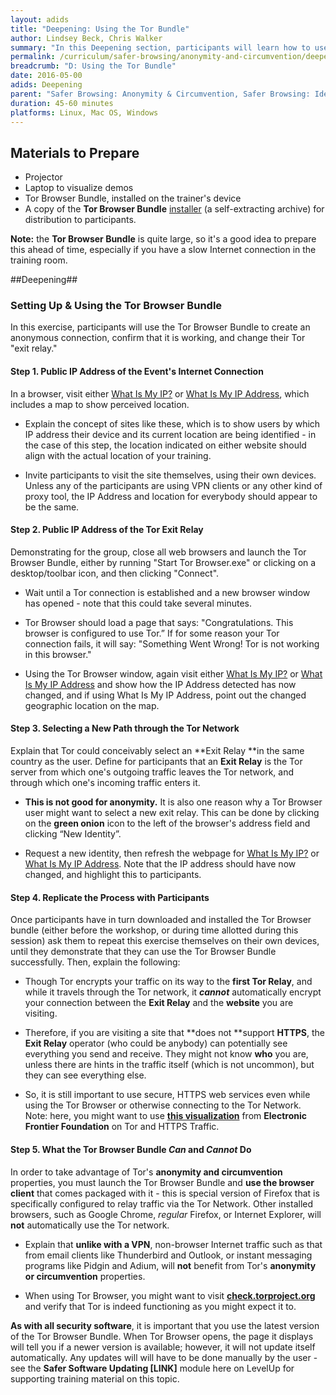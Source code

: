 ```yaml
---
layout: adids
title: "Deepening: Using the Tor Bundle"
author: Lindsey Beck, Chris Walker
summary: "In this Deepening section, participants will learn how to use the Tor Browser Bundle for anonymity and circumvention for safer browsing actions."
permalink: /curriculum/safer-browsing/anonymity-and-circumvention/deepening/using-tor/
breadcrumb: "D: Using the Tor Bundle"
date: 2016-05-00
adids: Deepening
parent: "Safer Browsing: Anonymity & Circumvention, Safer Browsing: Identity Protection"
duration: 45-60 minutes
platforms: Linux, Mac OS, Windows
---
```

## Materials to Prepare ##

- Projector
- Laptop to visualize demos
- Tor Browser Bundle, installed on the trainer's device
- A copy of the **Tor Browser Bundle** [installer](https://www.torproject.org/download/download-easy.html.en) (a self-extracting archive) for distribution to participants.

**Note:** the **Tor Browser Bundle** is quite large, so it's a good idea to prepare this ahead of time, especially if you have a slow Internet connection in the training room.

##Deepening##

### Setting Up & Using the Tor Browser Bundle

In this exercise, participants will use the Tor Browser Bundle to create an anonymous connection, confirm that it is working, and change their Tor "exit relay."

#### Step 1. Public IP Address of the Event's Internet Connection

In a browser, visit either [What Is My IP?](http://whatismyip.com) or [What Is My IP Address](http://www.whatismyipaddress.com), which includes a map to show perceived location.
- Explain the concept of sites like these, which is to show users by which IP address their device and its current location are being identified - in the case of this step, the location indicated on either website should align with the actual location of your training.

- Invite participants to visit the site themselves, using their own devices. Unless any of the participants are using VPN clients or any other kind of proxy tool, the IP Address and location for everybody should appear to be the same.

#### Step 2. Public IP Address of the Tor Exit Relay

Demonstrating for the group, close all web browsers and launch the Tor Browser Bundle, either by running "Start Tor Browser.exe" or clicking on a desktop/toolbar icon, and then clicking "Connect".
- Wait until a Tor connection is established and a new browser window has opened - note that this could take several minutes.

- Tor Browser should load a page that says: "Congratulations. This browser is configured to use Tor.” If for some reason your Tor connection fails, it will say: "Something Went Wrong! Tor is not working in this browser."

- Using the Tor Browser window, again visit either [What Is My IP?](http://whatismyip.com) or [What Is My IP Address](http://www.whatismyipaddress.com) and show how the IP Address detected has now changed, and if using What Is My IP Address, point out the changed geographic location on the map.

#### Step 3. Selecting a New Path through the Tor Network

Explain that Tor could conceivably select an **Exit Relay **in the same country as the user. Define for participants that an **Exit Relay** is the Tor server from which one's outgoing traffic leaves the Tor network, and through which one's incoming traffic enters it.

- **This is not good for anonymity.** It is also one reason why a Tor Browser user might want to select a new exit relay. This can be done by clicking on the **green onion** icon to the left of the browser's address field and clicking “New Identity”.

- Request a new identity, then refresh the webpage for [What Is My IP?](http://whatismyip.com) or [What Is My IP Address](http://www.whatismyipaddress.com). Note that the IP address should have now changed, and highlight this to participants.

#### Step 4. Replicate the Process with Participants

Once participants have in turn downloaded and installed the Tor Browser bundle (either before the workshop, or during time allotted during this session) ask them to repeat this exercise themselves on their own devices, until they demonstrate that they can use the Tor Browser Bundle successfully. Then, explain the following:

- Though Tor encrypts your traffic on its way to the **first Tor Relay**, and while it travels through the Tor network, it ***cannot*** automatically encrypt your connection between the **Exit Relay** and the **website** you are visiting.

- Therefore, if you are visiting a site that **does not **support **HTTPS**, the **Exit Relay** operator (who could be anybody) can potentially see everything you send and receive. They might not know **who** you are, unless there are hints in the traffic itself (which is not uncommon), but they can see everything else.

- So, it is still important to use secure, HTTPS web services even while using the Tor Browser or otherwise connecting to the Tor Network. Note: here, you might want to use **[this visualization](https://www.eff.org/pages/tor-and-https)** from **Electronic Frontier Foundation** on Tor and HTTPS Traffic.

#### Step 5. What the Tor Browser Bundle *Can* and *Cannot* Do

In order to take advantage of Tor's **anonymity and circumvention** properties, you must launch the Tor Browser Bundle and **use the browser client** that comes packaged with it - this is special version of Firefox that is specifically configured to relay traffic via the Tor Network. Other installed browsers, such as Google Chrome, *regular* Firefox, or Internet Explorer, will **not** automatically use the Tor network.

- Explain that **unlike with a VPN**, non-browser Internet traffic such as that from email clients like Thunderbird and Outlook, or instant messaging programs like Pidgin and Adium, will **not** benefit from Tor's **anonymity or circumvention** properties.

- When using Tor Browser, you might want to visit **[check.torproject.org](https://check.torproject.org)** and verify that Tor is indeed functioning as you might expect it to.

**As with all security software**, it is important that you use the latest version of the Tor Browser Bundle. When Tor Browser opens, the page it displays will tell you if a newer version is available; however, it will not update itself automatically. Any updates will will have to be done manually by the user - see the **Safer Software Updating [LINK]** module here on LevelUp for supporting training material on this topic.
